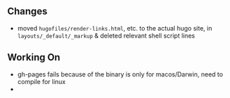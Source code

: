 
## Changes
- moved `hugofiles/render-links.html`, etc. to the actual hugo site, in `layouts/_default/_markup` & deleted relevant shell script lines


## Working On
- gh-pages fails because of the binary is only for macos/Darwin, need to compile for linux
- 
